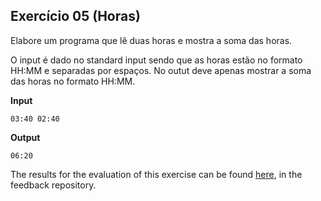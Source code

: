 ## Exercício 05 (Horas)

Elabore um programa que lê duas horas e mostra a soma das horas.

O input é dado no standard input sendo que as horas estão no formato HH:MM e separadas por espaços.
No outut deve apenas mostrar a soma das horas no formato HH:MM.

**Input**
```
03:40 02:40
```

**Output**
```
06:20
```
The results for the evaluation of this exercise can be found [here](https://gitlab.rnl.tecnico.ulisboa.pt/iaed24/feedback/labs/ist163484/-/tree/master/lab05/ex05/README.md), in the feedback repository.
